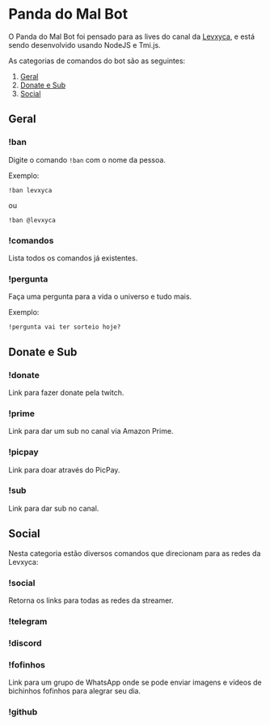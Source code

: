 # Panda do Mal Bot

O Panda do Mal Bot foi pensado para as lives do canal da [Levxyca](https://twitch.tv/levxyca), e está sendo desenvolvido usando NodeJS e Tmi.js.

As categorias de comandos do bot são as seguintes:

1. [Geral](#geral)
2. [Donate e Sub](#donate)
3. [Social](#social)

## Geral

### !ban

Digite o comando `!ban` com  o nome da pessoa.

Exemplo:

`!ban levxyca`

ou

`!ban @levxyca`

### !comandos

Lista todos os comandos já existentes.

### !pergunta

Faça uma pergunta para a vida o universo e tudo mais.

Exemplo:

`!pergunta vai ter sorteio hoje?`

## Donate e Sub

### !donate

Link para fazer donate pela twitch.

### !prime

Link para dar um sub no canal via Amazon Prime.

### !picpay

Link para doar através do PicPay.

### !sub

Link para dar sub no canal.


## Social

Nesta categoria estão diversos comandos que direcionam para as redes da Levxyca:

### !social

Retorna os links para todas as redes da streamer.

### !telegram

### !discord

### !fofinhos

Link para um grupo de WhatsApp onde se pode enviar imagens e vídeos de bichinhos fofinhos para alegrar seu dia.

### !github

